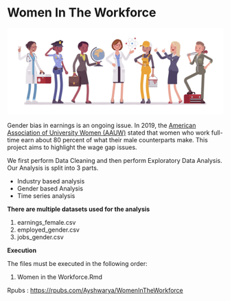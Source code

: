 # Women In The Workforce

![Workforce](/images/workforce.jpg)

Gender bias in earnings is an ongoing issue. In 2019, the [American Association of University Women (AAUW)](https://www.aauw.org/research/the-simple-truth-about-the-gender-pay-gap/) stated that women who work full-time earn about 80 percent of what their male counterparts make. This project aims to highlight the wage gap issues.

We first perform Data Cleaning and then perform Exploratory Data Analysis. Our Analysis is split into 3 parts. 

* Industry based analysis
* Gender based Analysis
* Time series analysis

**There are multiple datasets used for the analysis**

1. earnings_female.csv
2. employed_gender.csv	
3. jobs_gender.csv	

**Execution**

The files must be executed in the following order:

1. Women in the Workforce.Rmd

Rpubs : https://rpubs.com/Ayshwarya/WomenInTheWorkforce

